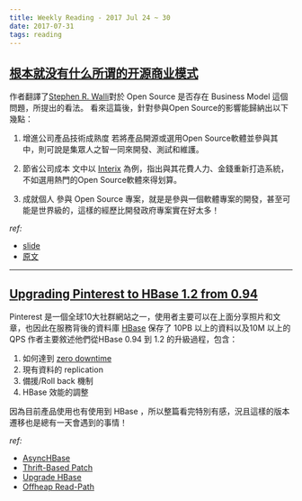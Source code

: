 ```yaml
---
title: Weekly Reading - 2017 Jul 24 ~ 30
date: 2017-07-31
tags: reading
---
```


## [根本就没有什么所谓的开源商业模式](http://www.ocselected.org/posts/business_model/there_is_no_open_source_business_model/)

作者翻譯了[Stephen R. Walli](https://twitter.com/stephenrwalli)對於 Open Source 是否存在 Business Model 這個問題，所提出的看法。
看來這篇後，針對參與Open Source的影響能歸納出以下幾點：

 1. 增進公司產品技術成熟度
    若將產品開源或選用Open Source軟體並參與其中，則可說是集眾人之智一同來開發、測試和維護。

 2. 節省公司成本
    文中以 [Interix](https://en.wikipedia.org/wiki/Interix) 為例，指出與其花費人力、金錢重新打造系統，不如選用熱門的Open Source軟體來得划算。

 3. 成就個人
    參與 Open Source 專案，就是是參與一個軟體專案的開發，甚至可能是世界級的，這樣的經歷比開發政府專案實在好太多！

_ref:_

 * [slide](https://www.slideshare.net/LCChina/there-is-no-open-source-business-model)
 * [原文](https://medium.com/@stephenrwalli/there-is-no-open-source-business-model-cdc4cc20238)

----

## [Upgrading Pinterest to HBase 1.2 from 0.94](https://medium.com/@Pinterest_Engineering/upgrading-pinterest-to-hbase-1-2-from-0-94-e6e34c157783)

Pinterest 是一個全球10大社群網站之一，使用者主要可以在上面分享照片和文章，也因此在服務背後的資料庫 [HBase](http://hbase.apache.org/) 保存了 10PB 以上的資料以及10M 以上的 QPS
作者主要敘述他們從HBase 0.94 到 1.2 的升級過程，包含：

 1. 如何達到 [zero downtime](https://dzone.com/articles/zero-downtime-%E2%80%93-what-it-and)
 2. 現有資料的 replication
 3. 備援/Roll back 機制
 4. HBase 效能的調整

因為目前產品使用也有使用到 HBase ，所以整篇看完特別有感，況且這樣的版本遷移也是總有一天會遇到的事情！

_ref:_

 * [AsyncHBase](http://opentsdb.github.io/asynchbase/)
 * [Thrift-Based Patch](https://issues.apache.org/jira/browse/HBASE-12814)
 * [Upgrade HBase](http://hbase.apache.org/book.html#upgrade0.96)
 * [Offheap Read-Path](https://blogs.apache.org/hbase/entry/offheap-read-path-in-production)

